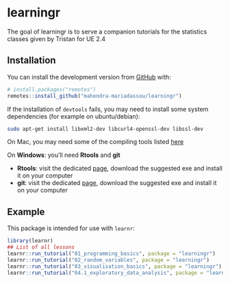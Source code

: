 
<!-- README.md is generated from README.Rmd. Please edit that file -->

# learningr

<!-- badges: start -->

<!-- badges: end -->

The goal of learningr is to serve a companion tutorials for the
statistics classes given by Tristan for UE 2.4

## Installation

You can install the development version from
[GitHub](https://github.com/) with:

``` r
# install.packages("remotes")
remotes::install_github("mahendra-mariadassou/learningr")
```

If the installation of `devtools` fails, you may need to install some
system dependencies (for example on ubuntu/debian):

``` bash
sudo apt-get install libxml2-dev libcurl4-openssl-dev libssl-dev
```

On Mac, you may need some of the compiling tools listed
[here](https://cran.r-project.org/bin/macosx/tools/)

On **Windows**: you’ll need **Rtools** and **git**

  - **Rtools**: visit the dedicated
    [page](https://cran.r-project.org/bin/windows/Rtools/), download the
    suggested exe and install it on your computer
  - **git**: visit the dedicated
    [page](https://git-scm.com/download/win), download the suggested exe
    and install it on your computer

## Example

This package is intended for use with `learnr`:

``` r
library(learnr)
## List of all lessons
learnr::run_tutorial("01_programming_basics", package = "learningr")
learnr::run_tutorial("02_random_variables", package = "learningr")
learnr::run_tutorial("03_visualisation_basics", package = "learningr")
learnr::run_tutorial("04.1_exploratory_data_analysis", package = "learningr")
```
